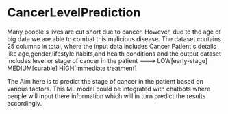 # CancerLevelPrediction

Many people's lives are cut short due to cancer. However, due to the age of big data we are able to combat this malicious disease.
The dataset contains 25 columns in total, where the input data includes Cancer Patient's details like age,gender,lifestyle habits,and health conditions and the output dataset includes level or stage of cancer in the patient ---> LOW[early-stage]
                                                     MEDIUM[curable]
                                                     HIGH[immediate treatment]
                                                     
The Aim here is to predict the stage of cancer in the patient based on various factors.
This ML model could be integrated with chatbots where people will input there information which will in turn predict the results accordingly.

